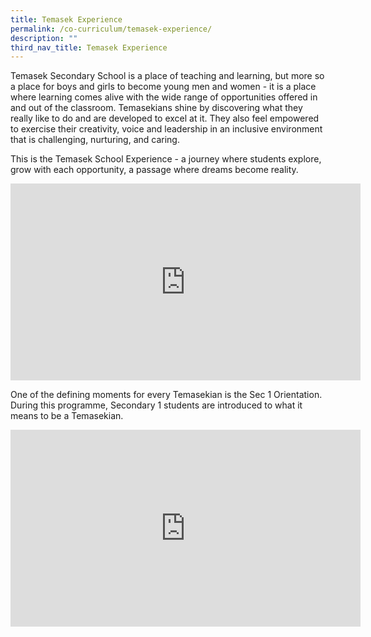```yaml
---
title: Temasek Experience
permalink: /co-curriculum/temasek-experience/
description: ""
third_nav_title: Temasek Experience
---
```

Temasek Secondary School is a place of teaching and learning, but more so a place for boys and girls to become young men and women - it is a place where learning comes alive with the wide range of opportunities offered in and out of the classroom. Temasekians shine by discovering what they really like to do and are developed to excel at it. They also feel empowered to exercise their creativity, voice and leadership in an inclusive environment that is challenging, nurturing, and caring.  
  
This is the Temasek School Experience - a journey where students explore, grow with each opportunity, a passage where dreams become reality.  
  
<iframe width="560" height="315" src="https://www.youtube.com/embed/1WV1fLMyG4M" title="YouTube video player" frameborder="0" allow="accelerometer; autoplay; clipboard-write; encrypted-media; gyroscope; picture-in-picture" allowfullscreen=""></iframe>
  

One of the defining moments for every Temasekian is the Sec 1 Orientation. During this programme, Secondary 1 students are introduced to what it means to be a Temasekian.

<iframe allowfullscreen="" allow="accelerometer; autoplay; clipboard-write; encrypted-media; gyroscope; picture-in-picture; web-share" frameborder="0" title="YouTube video player" src="https://www.youtube.com/embed/aYtlBlSJBBM" height="315" width="560"></iframe>
